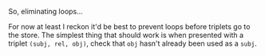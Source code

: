 <!-- title: llama_index SPARQL Notes 13 -->

So, eliminating loops...

For now at least I reckon it'd be best to prevent loops before triplets go to the store. The simplest thing that should work is when presented with a triplet `(subj, rel, obj)`, check that `obj` hasn't already been used as a `subj`.

